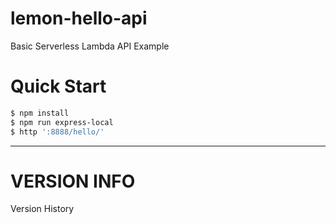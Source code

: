 # lemon-hello-api

Basic Serverless Lambda API Example


# Quick Start

```bash
$ npm install
$ npm run express-local
$ http ':8888/hello/'
```

----------------
# VERSION INFO #

Version History


